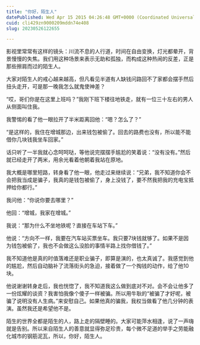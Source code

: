 ```yaml
---
title: "你好，陌生人"
datePublished: Wed Apr 15 2015 04:26:48 GMT+0000 (Coordinated Universal Time)
cuid: cli429zn9000209mddn74e408
slug: 20230526122655

---
```


影视里常常有这样的镜头：川流不息的人行道，时间在自由变换，灯光都晕开，背景慢慢的失焦。我们用这种场景来表示无助和孤独，而构成这种热闹的反差，正是那些擦肩而过的陌生人。

大家对陌生人的戒心越来越高，但凡看见半道有人缺钱问路回不了家都会摆手然后扭头走开，可是那一晚我怎么就鬼使神差？

“哎，哥们你是在这里上班吗？”我刚下班下楼往地铁走，就有一位三十左右的男人从侧面叫住我。

我警惕的看了他一眼拉开了半米距离回他：“嗯？怎么了？”

“是这样的，我住在增城那边，出来钱包被偷了。回去的路费也没有，所以能不能借你几块钱我坐车回家。”

话只听了一半我就心念呵呵哒，等他说完摆摆手尴尬的笑着说：“没有没有。”然后就已经走开了两米，用余光看着他朝着我站在原地。

我大概是哪里短路，转身看了他一眼，他走过来继续说：“兄弟，我不知道你会不会把我当成是骗子，我真的是钱包被偷了，身上没钱了，要不然我把我的充电宝抵押给你都行。”

我问他：“你说你要去哪里？”

他回：“增城，我家在增城。”

我说：“那为什么不坐地铁呢？直接在车站下车。”

他说：“方向不一样，我要在汽车站买票坐车。我只要7块钱就够了。如果不是因为钱包被偷了，我也不会做这么没脸的事情半路上找你借钱了。”

我不知道他是真的时值落难还是职业骗子，即算是演的，也太真诚了。我感觉到他的尴尬，然后自动脑补了流落街头的急迫，接着做了一个掏钱的动作，给了他10块。

他说谢谢转身走后，我也恍惚了，我不知道我这么做到底对不对。会不会让他多了一份炫耀的谈资？我害怕我像个傻子一样被骗。所以用牛耿的“被骗了才好呢，被骗了说明没有人生病。”来安慰自己。如果他真的骗我，我权当做看了他几分钟的表演。虽然我还是希望他不是。

陌生的世界全都是陌生的人，路上走的隔壁睡的。大家可能萍水相逢，说了一声嗨就是告别。所以来自陌生人的善意就显得弥足珍贵，每个微不足道的举手之劳能融化城市的钢筋泥瓦，所以，你好，陌生人。